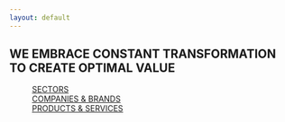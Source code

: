 ```yaml
---
layout: default
---
```


<h2 class="subheader"> WE EMBRACE CONSTANT TRANSFORMATION TO CREATE OPTIMAL VALUE </h2>

<div class="row"> 
  <dl class="sub-nav">
    <div class="medium-4 columns"><dd class="active"><a href="#">SECTORS</a></dd> </div>
    <div class="medium-4 columns"><dd ><a href="#">COMPANIES &amp; BRANDS</a></dd> </div>
    <div class="medium-4 columns"><dd ><a href="#">PRODUCTS &amp; SERVICES</a></dd> </div>
  </dl>
</div>

<div class="content">
</div>